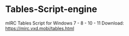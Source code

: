 # Tables-Script-engine
mIRC Tables Script for Windows 7 - 8 - 10 - 11
Download: https://mirc.vxd.mobi/tables.html

